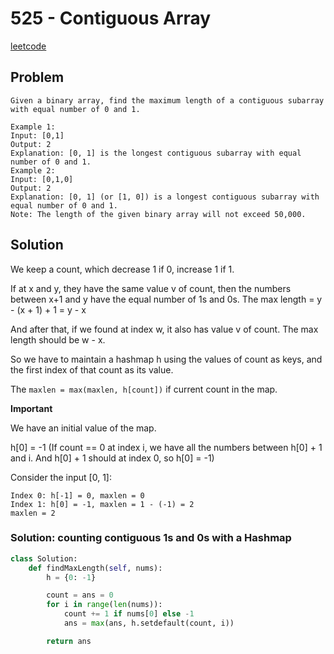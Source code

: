 # 525 - Contiguous Array

[leetcode](https://leetcode.com/problems/contiguous-array)

## Problem

    Given a binary array, find the maximum length of a contiguous subarray with equal number of 0 and 1.
    
    Example 1:
    Input: [0,1]
    Output: 2
    Explanation: [0, 1] is the longest contiguous subarray with equal number of 0 and 1.
    Example 2:
    Input: [0,1,0]
    Output: 2
    Explanation: [0, 1] (or [1, 0]) is a longest contiguous subarray with equal number of 0 and 1.
    Note: The length of the given binary array will not exceed 50,000.

## Solution

We keep a count, which decrease 1 if 0, increase 1 if 1.

If at x and y, they have the same value v of count, then the numbers between x+1 and y have the equal number of 1s and 0s. The max length = y - (x + 1) + 1 = y - x

And after that, if we found at index w, it also has value v of count. The max length should be w - x.

So we have to maintain a hashmap h using the values of count as keys, and the first index of that count as its value.

The `maxlen = max(maxlen, h[count])` if current count in the map.

**Important**

We have an initial value of the map.

h[0] = -1 (If count == 0 at index i, we have all the numbers between h[0] + 1 and i. And h[0] + 1 should at index 0, so h[0] = -1)

Consider the input [0, 1]:

    Index 0: h[-1] = 0, maxlen = 0
    Index 1: h[0] = -1, maxlen = 1 - (-1) = 2
    maxlen = 2

### Solution: counting contiguous 1s and 0s with a Hashmap

```python
class Solution:
    def findMaxLength(self, nums):
        h = {0: -1}

        count = ans = 0
        for i in range(len(nums)):
            count += 1 if nums[0] else -1
            ans = max(ans, h.setdefault(count, i))

        return ans
```

